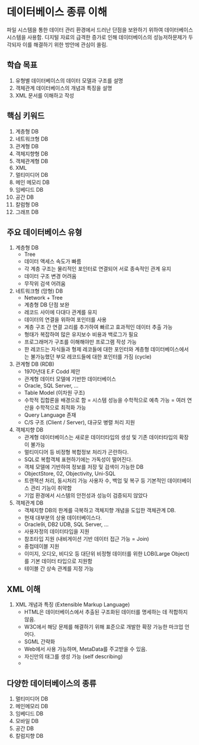 # 데이터베이스 종류 이해

파일 시스템을 통한 데이터 관리 환경에서 드러난 단점을 보완하기 위하여 데이터베이스 시스템을 사용함.
디지털 자료의 급격한 증가로 인해 데이터베이스의 성능저하문제가 두각되자 이를 해결하기 위한 방안에 관심이 쏠림.

## 학습 목표

1. 유형별 데이터베이스의 데이터 모델과 구조를 설명
2. 객체관계 데이터베이스의 개념과 특징을 설명
3. XML 문서를 이해하고 작성

## 핵심 키워드

1. 계층형 DB
2. 네트워크형 DB
3. 관계형 DB
4. 객체지향형 DB
5. 객체관계형 DB
6. XML
7. 멀티미디어 DB
8. 메인 메모리 DB
9. 임베디드 DB
10. 공간 DB
11. 칼럼형 DB
12. 그래프 DB

## 주요 데이터베이스 유형

1. 계층형 DB
   - Tree
   - 데이터 액세스 속도가 빠름
   - 각 계층 구조는 물리적인 포인터로 연결되어 서로 종속적인 관계 유지
   - 데이터 구조 변경 어려움
   - 무작위 검색 어려움
2. 네트워크형 (망형) DB
   - Network + Tree
   - 계층형 DB 단점 보완
   - 레코드 사이에 다대다 관계를 유지
   - 데이터의 연결을 위하여 포인터를 사용
   - 계층 구조 간 연결 고리를 추가하여 빠르고 효과적인 데이터 추출 가능
   - 형태가 복잡하여 많은 유지보수 비용과 백로그가 필요
   - 프로그래머가 구조를 이해해야만 프로그램 작성 가능
   - 한 레코드는 자식들과 형제 레코들에 대한 포인터와 계층형 데이터베이스에서는 불가능했던 부모 레코드들에 대한 포인터를 가짐 (cycle)
3. 관계형 DB (RDB)
   - 1970년대 E.F Codd 제안
   - 관계형 데이터 모델에 기반한 데이터베이스
   - Oracle, SQL Server, ...
   - Table Model (이차원 구조)
   - 수학적 집합론을 배경으로 함 = 시스템 성능을 수학적으로 예측 가능 = 여러 연산을 수학적으로 최적화 가능
   - Query Language 존재
   - C/S 구조 (Client / Server), 대규모 병렬 처리 지원
4. 객체지향 DB
   - 관계형 데이터베이스는 새로운 데이터타입의 생성 및 기존 데이터타입의 확장이 불가능
   - 멀티미디어 등 비정형 복합정보 처리가 곤란하다.
   - SQL로 복합객체 표현하기에는 가독성이 떨어진다.
   - 객체 모델에 기반하여 정보를 저장 및 검색이 가능한 DB
   - ObjectStore, 02, Objectivity, Uni-SQL
   - 트랜잭션 처리, 동시처리 가능 사용자 수, 백업 및 복구 등 기본적인 데이터베이스 관리 기능이 취약함
   - 기업 환경에서 시스템의 안전성과 성능이 검증되지 않았다
5. 객체관계 DB
   - 객체지향 DB의 한계를 극복하고 객체지향 개념을 도입한 객체관계 DB.
   - 현재 대부분의 상용 데이터베이스다.
   - Oracle9i, DB2 UDB, SQL Server, ...
   - 사용자정의 데이터타입을 지원
   - 참조타입 지원 (내비게이션 기반 데이터 접근 가능 = Join)
   - 중첩테이블 지원
   - 이미지, 오디오, 비디오 등 대단위 비정형 데이터를 위한 LOB(Large Object)를 기본 데이터 타입으로 지원함
   - 테이블 간 상속 관계를 지정 가능

## XML 이해

1. XML 개념과 특징 (Extensible Markup Language)
   - HTML은 데이터베이스에서 추출된 구조화된 데이터를 명세하는 데 적합하지 않음.
   - W3C에서 해당 문제를 해결하기 위해 표준으로 개발한 확장 가능한 마크업 언어다.
   - SGML 간략화
   - Web에서 사용 가능하며, MetaData를 주고받을 수 있음.
   - 자신만의 태그를 생성 가능 (self describing)
   - 

## 다양한 데이터베이스의 종류

1. 멀티미디어 DB
2. 메인메모리 DB
3. 임베디드 DB
4. 모바일 DB
5. 공간 DB
6. 칼럼지향 DB